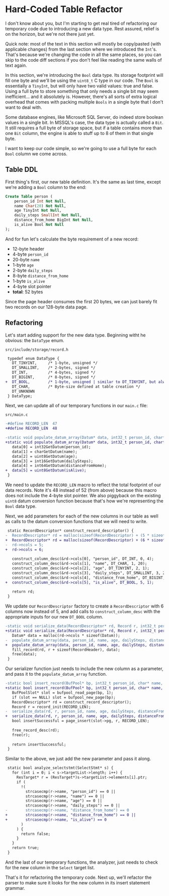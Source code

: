 # Hard-Coded Table Refactor

I don't know about you, but I'm starting to get real tired of refactoring our temporary code due to introducing a new data type. Rest assured, relief is on the horizon, but we're not there just yet.

Quick note: most of the text in this section will mostly be copy/pasted (with applicable changes) from the last section where we introduced the `Int`'s. That's because we're changing the code in all the same places, so you can skip to the code diff sections if you don't feel like reading the same walls of text again.

In this section, we're introducing the `Bool` data type. Its storage footprint will fill one byte and we'll be using the `uint8_t` C type in our code. The `Bool` is essentially a `TinyInt`, but will only have two valid values: true and false. Using a full byte to store something that only needs a single bit may seem inefficient... and it absolutely is. However, there's all sorts of extra logical overhead that comes with packing multiple `Bools` in a single byte that I don't want to deal with.

Some database engines, like Microsoft SQL Server, do indeed store boolean values in a single bit. In MSSQL's case, the data type is actually called a `Bit`. It still requires a full byte of storage space, but if a table contains more than one `Bit` column, the engine is able to stuff up to 8 of them in that single byte.

I want to keep our code simple, so we're going to use a full byte for each `Bool` column we come across.

## Table DDL

First thing's first, our new table definition. It's the same as last time, except we're adding a `Bool` column to the end:

```sql
Create Table person (
    person_id Int Not Null,
    name Char(20) Not Null,
    age TinyInt Not Null,
    daily_steps SmallInt Not Null,
    distance_from_home BigInt Not Null,
    is_alive Bool Not Null
);
```

And for fun let's calculate the byte requirement of a new record:

- 12-byte header
- 4-byte `person_id`
- 20-byte `name`
- 1-byte `age`
- 2-byte `daily_steps`
- 8-byte `distance_from_home`
- 1-byte `is_alive`
- 4-byte slot pointer
- **total**: 52 bytes

Since the page header consumes the first 20 bytes, we can just barely fit two records on our 128-byte data page.

## Refactoring

Let's start adding support for the new data type. Beginning witht he obvious: the `DataType` enum.

`src/include/storage/record.h`

```diff
 typedef enum DataType {
   DT_TINYINT,     /* 1-byte, unsigned */
   DT_SMALLINT,    /* 2-bytes, signed */
   DT_INT,         /* 4-bytes, signed */
   DT_BIGINT,      /* 8-bytes, signed */
+  DT_BOOL,        /* 1-byte, unsigned | similar to DT_TINYINT, but always evaluates to 1 or 0 */
   DT_CHAR,        /* Byte-size defined at table creation */
   DT_UNKNOWN
 } DataType;
```

Next, we can update all of our temporary functions in our `main.c` file:

`src/main.c`

```diff
-#define RECORD_LEN  47
+#define RECORD_LEN  48

-static void populate_datum_array(Datum* data, int32_t person_id, char* name, uint8_t age, int16_t dailySteps, int64_t  distanceFromHome) { 
+static void populate_datum_array(Datum* data, int32_t person_id, char* name, uint8_t age, int16_t dailySteps, int64_t  distanceFromHome, uint8_t isAlive) {
   data[0] = int32GetDatum(person_id);
   data[1] = charGetDatum(name);
   data[2] = uint8GetDatum(age);
   data[3] = int16GetDatum(dailySteps);
   data[4] = int64GetDatum(distanceFromHome);
+  data[5] = uint8GetDatum(isAlive);
 }
```

We need to update the `RECORD_LEN` macro to reflect the total footprint of our data records. Note it's 48 instead of 52 (from above) because this macro does not include the 4-byte slot pointer. We also piggyback on the existing `uint8` datum conversion function because that's how we're representing the `Bool` data type.

Next, we add parameters for each of the new columns in our table as well as calls to the datum conversion functions that we will need to write.

```diff
 static RecordDescriptor* construct_record_descriptor() {
-  RecordDescriptor* rd = malloc(sizeof(RecordDescriptor) + (5 * sizeof(Column)));
+  RecordDescriptor* rd = malloc(sizeof(RecordDescriptor) + (6 * sizeof(Column)));
-  rd->ncols = 5;
+  rd->ncols = 6;
 
   construct_column_desc(&rd->cols[0], "person_id", DT_INT, 0, 4);
   construct_column_desc(&rd->cols[1], "name", DT_CHAR, 1, 20);
   construct_column_desc(&rd->cols[2], "age", DT_TINYINT, 2, 1);
   construct_column_desc(&rd->cols[3], "daily_steps", DT_SMALLINT, 3, 2);
   construct_column_desc(&rd->cols[4], "distance_from_home", DT_BIGINT, 4, 8);
+  construct_column_desc(&rd->cols[5], "is_alive", DT_BOOL, 5, 1);
 
   return rd;
 }
```

We update our `RecordDescriptor` factory to create a `RecordDescriptor` with 6 columns now instead of 5, and add calls to `construct_column_desc` with the appropriate inputs for our new `DT_BOOL` column.

```diff
-static void serialize_data(RecordDescriptor* rd, Record r, int32_t person_id, char* name, uint8_t age, int16_t  dailySteps, int64_t distanceFromHome) {
+static void serialize_data(RecordDescriptor* rd, Record r, int32_t person_id, char* name, uint8_t age, int16_t  dailySteps, int64_t distanceFromHome, uint8_t isAlive) {
   Datum* data = malloc(rd->ncols * sizeof(Datum));
-  populate_datum_array(data, person_id, name, age, dailySteps, distanceFromHome);
+  populate_datum_array(data, person_id, name, age, dailySteps, distanceFromHome, isAlive);
   fill_record(rd, r + sizeof(RecordHeader), data);
   free(data);
 }
```

Our serializer function just needs to include the new column as a parameter, and pass it to the `populate_datum_array` function.

```diff
-static bool insert_record(BufPool* bp, int32_t person_id, char* name, uint8_t age, int16_t dailySteps, int64_t  distanceFromHome) {
+static bool insert_record(BufPool* bp, int32_t person_id, char* name, uint8_t age, int16_t dailySteps, int64_t  distanceFromHome, uint8_t isAlive) {
   BufPoolSlot* slot = bufpool_read_page(bp, 1);
   if (slot == NULL) slot = bufpool_new_page(bp);
   RecordDescriptor* rd = construct_record_descriptor();
   Record r = record_init(RECORD_LEN);
-  serialize_data(rd, r, person_id, name, age, dailySteps, distanceFromHome);
+  serialize_data(rd, r, person_id, name, age, dailySteps, distanceFromHome, isAlive);
   bool insertSuccessful = page_insert(slot->pg, r, RECORD_LEN);
 
   free_record_desc(rd);
   free(r);
   
   return insertSuccessful;
 }
```

Similar to the above, we just add the new parameter and pass it along.

```diff
 static bool analyze_selectstmt(SelectStmt* s) {
   for (int i = 0; i < s->targetList->length; i++) {
     ResTarget* r = (ResTarget*)s->targetList->elements[i].ptr;
     if (
       !(
         strcasecmp(r->name, "person_id") == 0 ||
         strcasecmp(r->name, "name") == 0 ||
         strcasecmp(r->name, "age") == 0 ||
         strcasecmp(r->name, "daily_steps") == 0 ||
-        strcasecmp(r->name, "distance_from_home") == 0
+        strcasecmp(r->name, "distance_from_home") == 0 ||
+        strcasecmp(r->name, "is_alive") == 0
       )
     ) {
       return false;
     }
   }
   return true;
 }
```

And the last of our temporary functions, the analyzer, just needs to check for the new column in the `Select` target list.

That's it for refactoring the temporary code. Next up, we'll refactor the parser to make sure it looks for the new column in its insert statement grammar.